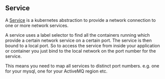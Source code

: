 ## Service

A [Service](https://github.com/GoogleCloudPlatform/kubernetes/blob/master/DESIGN.md#labels) is a kubernetes abstraction to provide a network connection to one or more network services.

A service uses a label selector to find all the containers running which provide a certain network service on a certain port. The service is then bound to a local port. So to access the service from inside your application or container you just bind to the local network on the port number for the service. 

This means you need to map all services to distinct port numbers. e.g. one for your mysql, one for your ActiveMQ region etc.
 